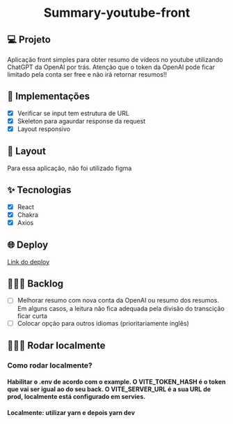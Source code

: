 <h1 align="center">
Summary-youtube-front
</h1>

## 💻 Projeto

Aplicação front simples para obter resumo de vídeos no youtube utilizando ChatGPT da OpenAI por trás. Atenção que o token da OpenAI pode ficar limitado pela conta ser free e não irá retornar resumos!!

## 🔨 Implementações

- [x] Verificar se input tem estrutura de URL
- [x] Skeleton para agaurdar response da request
- [x] Layout responsivo

## 🎨 Layout

Para essa aplicação, não foi utilizado figma

## ✨ Tecnologias

- [x] React
- [x] Chakra
- [x] Axios

## 🌐 Deploy

[Link do deploy](https://summarize-it-caio.vercel.app/)

## 👨🏻‍💻 Backlog

- [ ] Melhorar resumo com nova conta da OpenAI ou resumo dos resumos. Em alguns casos, a leitura não fica adequada pela divisão do transcição ficar curta
- [ ] Colocar opção para outros idiomas (prioritariamente inglês)

## 👨🏻‍💻 Rodar localmente

### Como rodar localmente?
#### Habilitar o .env de acordo com o example. O VITE_TOKEN_HASH é o token que vai ser igual ao do seu back. O VITE_SERVER_URL é a sua URL de prod, localmente está configurado em servies.

#### Localmente:  utilizar yarn e depois yarn dev


